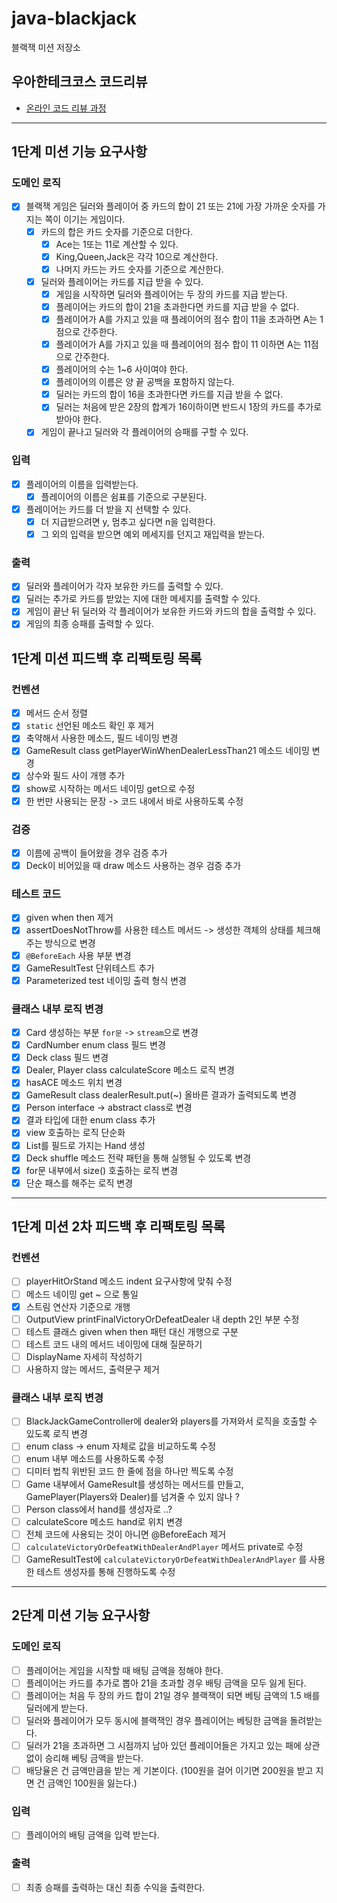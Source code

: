 # java-blackjack

블랙잭 미션 저장소

## 우아한테크코스 코드리뷰

- [온라인 코드 리뷰 과정](https://github.com/woowacourse/woowacourse-docs/blob/master/maincourse/README.md)

---

## 1단계 미션 기능 요구사항

### 도메인 로직

- [x] 블랙잭 게임은 딜러와 플레이어 중 카드의 합이 21 또는 21에 가장 가까운 숫자를 가지는 쪽이 이기는 게임이다.
    - [x] 카드의 합은 카드 숫자를 기준으로 더한다.
        - [x] Ace는 1또는 11로 계산할 수 있다.
        - [x] King,Queen,Jack은 각각 10으로 계산한다.
        - [x] 나머지 카드는 카드 숫자를 기준으로 계산한다.
    - [x] 딜러와 플레이어는 카드를 지급 받을 수 있다.
        - [x] 게임을 시작하면 딜러와 플레이어는 두 장의 카드를 지급 받는다.
        - [x] 플레이어는 카드의 합이 21을 초과한다면 카드를 지급 받을 수 없다.
        - [x] 플레이어가 A를 가지고 있을 때 플레이어의 점수 합이 11을 초과하면 A는 1점으로 간주한다.
        - [x] 플레이어가 A를 가지고 있을 때 플레이어의 점수 합이 11 이하면 A는 11점으로 간주한다.
        - [x] 플레이어의 수는 1~6 사이여야 한다.
        - [x] 플레이어의 이름은 양 끝 공백을 포함하지 않는다.
        - [x] 딜러는 카드의 합이 16을 초과한다면 카드를 지급 받을 수 없다.
        - [x] 딜러는 처음에 받은 2장의 합계가 16이하이면 반드시 1장의 카드를 추가로 받아야 한다.
    - [x] 게임이 끝나고 딜러와 각 플레이어의 승패를 구할 수 있다.

### 입력

- [x] 플레이어의 이름을 입력받는다.
    - [x] 플레이어의 이름은 쉼표를 기준으로 구분된다.
- [x] 플레이어는 카드를 더 받을 지 선택할 수 있다.
    - [x] 더 지급받으려면 y, 멈추고 싶다면 n을 입력한다.
    - [x] 그 외의 입력을 받으면 예외 메세지를 던지고 재입력을 받는다.

### 출력

- [x] 딜러와 플레이어가 각자 보유한 카드를 출력할 수 있다.
- [x] 딜러는 추가로 카드를 받았는 지에 대한 메세지를 출력할 수 있다.
- [x] 게임이 끝난 뒤 딜러와 각 플레이어가 보유한 카드와 카드의 합을 출력할 수 있다.
- [x] 게임의 최종 승패를 출력할 수 있다.

## 1단계 미션 피드백 후 리팩토링 목록

### 컨벤션

- [x] 메서드 순서 정렬
- [x] `static` 선언된 메소드 확인 후 제거
- [x] 축약해서 사용한 메소드, 필드 네이밍 변경
- [x] GameResult class getPlayerWinWhenDealerLessThan21 메소드 네이밍 변경
- [x] 상수와 필드 사이 개행 추가
- [x] show로 시작하는 메서드 네이밍 get으로 수정
- [x] 한 번만 사용되는 문장 -> 코드 내에서 바로 사용하도록 수정

### 검증

- [x] 이름에 공백이 들어왔을 경우 검증 추가
- [x] Deck이 비어있을 때 draw 메소드 사용하는 경우 검증 추가

### 테스트 코드

- [x] given when then 제거
- [x] assertDoesNotThrow를 사용한 테스트 메서드 -> 생성한 객체의 상태를 체크해주는 방식으로 변경
- [x] `@BeforeEach` 사용 부분 변경
- [x] GameResultTest 단위테스트 추가
- [x] Parameterized test 네이밍 출력 형식 변경

### 클래스 내부 로직 변경

- [x] Card 생성하는 부분 `for문` -> `stream`으로 변경
- [x] CardNumber enum class 필드 변경
- [x] Deck class 필드 변경
- [x] Dealer, Player class calculateScore 메소드 로직 변경
- [x] hasACE 메소드 위치 변경
- [x] GameResult class dealerResult.put(~) 올바른 결과가 출력되도록 변경
- [x] Person interface -> abstract class로 변경
- [x] 결과 타입에 대한 enum class 추가
- [x] view 호출하는 로직 단순화
- [x] List<Card>를 필드로 가지는 Hand 생성
- [x] Deck shuffle 메소드 전략 패턴을 통해 실행될 수 있도록 변경
- [x] for문 내부에서 size() 호출하는 로직 변경
- [x] 단순 패스를 해주는 로직 변경

--- 

## 1단계 미션 2차 피드백 후 리팩토링 목록

### 컨벤션

- [ ] playerHitOrStand 메소드 indent 요구사항에 맞춰 수정
- [ ] 메소드 네이밍 get ~ 으로 통일
- [x] 스트림 연산자 기준으로 개행
- [ ] OutputView printFinalVictoryOrDefeatDealer 내 depth 2인 부분 수정
- [ ] 테스트 클래스 given when then 패턴 대신 개행으로 구분
- [ ] 테스트 코드 내의 메서드 네이밍에 대해 질문하기
- [ ] DisplayName 자세히 작성하기
- [ ] 사용하지 않는 메서드, 출력문구 제거

### 클래스 내부 로직 변경

- [ ] BlackJackGameController에 dealer와 players를 가져와서 로직을 호출할 수 있도록 로직 변경
- [ ] enum class → enum 자체로 값을 비교하도록 수정
- [ ] enum 내부 메소드를 사용하도록 수정
- [ ] 디미터 법칙 위반된 코드 한 줄에 점을 하나만 찍도록 수정
- [ ] Game 내부에서 GameResult를 생성하는 메서드를 만들고, GamePlayer(Players와 Dealer)를 넘겨줄 수 있지 않나 ?
- [ ] Person class에서 hand를 생성자로 ..?
- [ ] calculateScore 메소드 hand로 위치 변경
- [ ] 전체 코드에 사용되는 것이 아니면 @BeforeEach 제거
- [ ] `calculateVictoryOrDefeatWithDealerAndPlayer` 메서드 private로 수정
- [ ] GameResultTest에 `calculateVictoryOrDefeatWithDealerAndPlayer` 를 사용한 테스트 생성자를 통해 진행하도록 수정

--- 

## 2단계 미션 기능 요구사항

### 도메인 로직

- [ ] 플레이어는 게임을 시작할 때 배팅 금액을 정해야 한다.
- [ ] 플레이어는 카드를 추가로 뽑아 21을 초과할 경우 배팅 금액을 모두 잃게 된다.
- [ ] 플레이어는 처음 두 장의 카드 합이 21일 경우 블랙잭이 되면 베팅 금액의 1.5 배를 딜러에게 받는다.
- [ ] 딜러와 플레이어가 모두 동시에 블랙잭인 경우 플레이어는 베팅한 금액을 돌려받는다.
- [ ] 딜러가 21을 초과하면 그 시점까지 남아 있던 플레이어들은 가지고 있는 패에 상관 없이 승리해 베팅 금액을 받는다.
- [ ] 배당율은 건 금액만큼을 받는 게 기본이다. (100원을 걸어 이기면 200원을 받고 지면 건 금액인 100원을 잃는다.)

### 입력

- [ ] 플레이어의 배팅 금액을 입력 받는다.

### 출력

- [ ] 최종 승패를 출력하는 대신 최종 수익을 출력한다.
